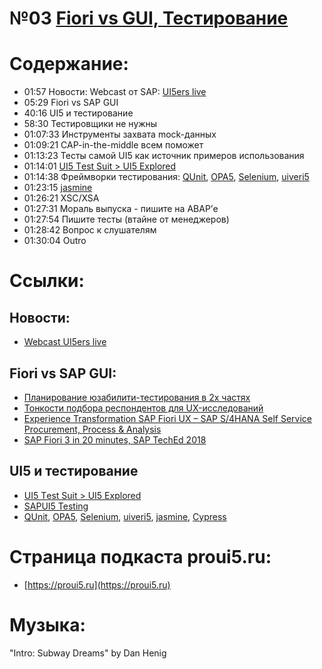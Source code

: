 # №03 [Fiori vs GUI, Тестирование](https://castbox.fm/episode/id3284055-id331814908)

# Содержание:
 
- 01:57 Новости: Webcast oт SAP: [UI5ers live](https://www.youtube.com/watch?v=Hw6-ICD7CP0)
- 05:29 Fiori vs SAP GUI
- 40:16 UI5 и тестирование
- 58:30 Тестировщики не нужны
- 01:07:33 Инструменты захвата mock-данных
- 01:09:21 CAP-in-the-middle всем поможет 
- 01:13:23 Тесты самой UI5 как источник примеров использования
- 01:14:01 [UI5 Тest Suit > UI5 Explored](https://sapui5.hana.ondemand.com/sdk/test-resources/testsuite/testframe.html)
- 01:14:38 Фреймворки тестирования:
  [QUnit](https://sapui5.hana.ondemand.com/#/topic/09d145cd86ee4f8e9d08715f1b364c51),
  [OPA5](https://sapui5.hana.ondemand.com/#/topic/2696ab50faad458f9b4027ec2f9b884d),
  [Selenium](https://www.selenium.dev),
  [uiveri5](https://github.com/SAP/ui5-uiveri5)
- 01:23:15 [jasmine](https://jasmine.github.io)
- 01:26:21 XSC/XSA
- 01:27:31 Мораль выпуска - пишите на ABAP’е 
- 01:27:54 Пишите тесты (втайне от менеджеров)
- 01:28:42 Вопрос к слушателям
- 01:30:04 Outro

# Ссылки:

## Новости:
 - [Webcast UI5ers live](https://www.youtube.com/watch?v=Hw6-ICD7CP0)
 
## Fiori vs SAP GUI:
- [Планирование юзабилити-тестирования в 2х частях](https://habr.com/ru/company/mailru/blog/307556/)
- [Тонкости подбора респондентов для UX-исследований](https://habr.com/ru/company/mailru/blog/307556/)
- [Experience Transformation SAP Fiori UX – SAP S/4HANA Self Service Procurement, Process & Analysis](https://www.youtube.com/watch?v=1qb_JVmFqVU)
- [SAP Fiori 3 in 20 minutes, SAP TechEd 2018](https://www.youtube.com/watch?v=UGc6I79OgCI)
  
## UI5 и тестирование
 - [UI5 Тest Suit > UI5 Explored](https://sapui5.hana.ondemand.com/sdk/test-resources/testsuite/testframe.html)
 - [SAPUI5 Testing](https://sapui5.netweaver.ondemand.com/#/topic/7cdee404cac441888539ed7bfe076e57)
 - [QUnit](https://sapui5.hana.ondemand.com/#/topic/09d145cd86ee4f8e9d08715f1b364c51), [OPA5](https://sapui5.hana.ondemand.com/#/topic/2696ab50faad458f9b4027ec2f9b884d), [Selenium](https://www.selenium.dev), [uiveri5](https://github.com/SAP/ui5-uiveri5), [jasmine](https://jasmine.github.io), [Cypress](https://testdriven.io/blog/modern-frontend-testing-with-cypress/)

# Страница подкаста proui5.ru:
 - [https://proui5.ru](https://proui5.ru)

# Музыка:
 "Intro: Subway Dreams" by Dan Henig





